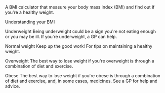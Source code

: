  A BMI calculator that measure your body mass index (BMI) and find out if you're a healthy weight.

Understanding your BMI 

Underweight
Being underweight could be a sign you're not eating enough or you may be ill. If you're underweight, a GP can help.

Normal weight
Keep up the good work! For tips on maintaining a healthy weight.

Overweight
The best way to lose weight if you're overweight is through a combination of diet and exercise.

Obese
The best way to lose weight if you're obese is through a combination of diet and exercise, and, in some cases, medicines. See a GP for help and advice.
